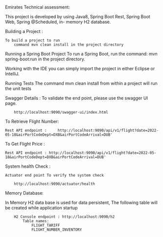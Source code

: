 Emirates Technical assessment:

This project is developed by using Java8, Spring Boot Rest, Spring Boot Web, Spring @Scheduled, in- memory H2 database.
 
Building a Project : 

	To build a project to run 
		command mvn clean install in the project directory

Running a Spring Boot Project
	To run a Spring Boot, run the command: 
	     mvn spring-boot:run in the project directory.

Working with the IDE
 you can simply import the project in either Eclipse or IntelliJ.
 

Running Tests
	The command mvn clean install from within a project will run the unit tests 


Swagger Details :
          To validate the end point, please use the swagger UI page.
          
		http://localhost:9090/swagger-ui/index.html

To Retrieve Flight Number:
	
	Rest API endpoint : 	http://localhost:9090/api/v1/flight?date=2022-05-18&airPortCodeDept=DXB&airPortCodeArrival=DUB'
	
To Get Flight Price :

	Rest API endpoint : http://localhost:9090/api/v1/flight?date=2022-05-18&airPortCodeDept=DXB&airPortCodeArrival=DUB'
	

System health Check :

 	Actuator end point To verify the system check 

		http://localhost:9090/actuator/health


 Memory Database:
  
In Memory H2 data base is used for data persistent, The following table will be created while application startup

		H2 Console endpoint : http://localhost:9090/h2
			Table names:
				FLIGHT_TARIFF
				FLIGHT_NUMBER_INVENTORY	

